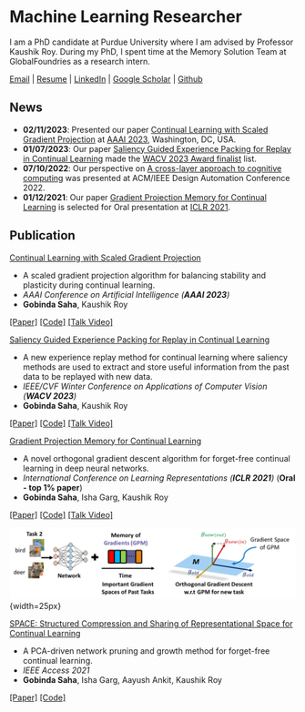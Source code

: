 # Machine Learning Researcher
I am a PhD candidate at Purdue University where I am advised by Professor Kaushik Roy. During my PhD, I spent time at the Memory Solution Team at GlobalFoundries as a research intern.

[Email](mailto:gsaha@purdue.edu)  |  [Resume](/assets/docs/GobindaSaha_Resume.pdf)  |  [LinkedIn](https://www.linkedin.com/in/gobinda-saha) | [Google Scholar](https://scholar.google.com/citations?user=Y7I-7EsAAAAJ&hl=en)  |  [Github](https://github.com/sahagobinda) 

<!---
#### Technical Skills: Python, PyTorch, AWS, MATLAB

## Education
- Ph.D., Electrical and Computer Engineering | Purdue University (_October 2023_)								       		
- M.S., Electrical and Electronic Engineering	| Bangladesh University of Engineering and Technology (_Aughts 2015_)	 			        		
- B.S., Electrical and Electronic Engineering | Bangladesh University of Engineering and Technology (_February 2013_)

## Work Experience
**Graduate Research Assistant @ Purdue University (_August 2017 - Present_)**
- contribution

**Research Intern, Memory Solution Team @ GlobalFoundries, USA (_June 2019 - August 2019_)**
- contribution
-->

## News
- **02/11/2023**: Presented our paper [Continual Learning with Scaled Gradient Projection](https://ojs.aaai.org/index.php/AAAI/article/view/26157) at [AAAI 2023]([https://wacv2023.thecvf.com/node/174](https://aaai-23.aaai.org/)), Washington, DC, USA. 
- **01/07/2023**: Our paper [Saliency Guided Experience Packing for Replay in Continual Learning](https://openaccess.thecvf.com/content/WACV2023/html/Saha_Saliency_Guided_Experience_Packing_for_Replay_in_Continual_Learning_WACV_2023_paper.html) made the [WACV 2023 Award finalist](https://wacv2023.thecvf.com/node/174) list.
- **07/10/2022**: Our perspective on [A cross-layer approach to cognitive computing](https://dl.acm.org/doi/abs/10.1145/3489517.3530642) was presented at ACM/IEEE Design Automation Conference 2022.
- **01/12/2021**: Our paper [Gradient Projection Memory for Continual Learning](https://openreview.net/forum?id=3AOj0RCNC2) is selected for Oral presentation at [ICLR 2021](https://iclr.cc/Conferences/2021).

## Publication 
[Continual Learning with Scaled Gradient Projection](blue)

- A scaled gradient projection algorithm for balancing stability and plasticity during continual learning. 
- *AAAI Conference on Artificial Intelligence (**AAAI 2023**)* 
- **Gobinda Saha**, Kaushik Roy

[[Paper]](https://openaccess.thecvf.com/content/WACV2023/html/Saha_Saliency_Guided_Experience_Packing_for_Replay_in_Continual_Learning_WACV_2023_paper.html) [[Code]](https://github.com/sahagobinda/EPR) [[Talk Video]](/assets/videos/sgp_saha_aaai_presentation.mp4)

[Saliency Guided Experience Packing for Replay in Continual Learning](blue)

- A new experience replay method for continual learning where saliency methods are used to extract and store useful information from the past data to be replayed with new data. 
- *IEEE/CVF Winter Conference on Applications of Computer Vision (**WACV 2023**)* 
- **Gobinda Saha**, Kaushik Roy

[[Paper]](https://openreview.net/forum?id=3AOj0RCNC2) [[Code]](https://github.com/sahagobinda/GPM) [[Talk Video]](/assets/videos/wacv_presentation.wmv)

[Gradient Projection Memory for Continual Learning](blue)

- A novel orthogonal gradient descent algorithm for forget-free continual learning in deep neural networks. 
- *International Conference on Learning Representations (**ICLR 2021**)* (**Oral - top 1% paper**) 
- **Gobinda Saha**, Isha Garg, Kaushik Roy

[[Paper]](https://openreview.net/forum?id=3AOj0RCNC2) [[Code]](https://github.com/sahagobinda/GPM) [[Talk Video]](https://slideslive.com/38953615/gradient-projection-memory-for-continual-learning?ref=account-84503-popular)

![GPM overview](/assets/Images/gpm.png){width=25px}

[SPACE: Structured Compression and Sharing of Representational Space for Continual Learning](blue)

- A PCA-driven network pruning and growth method for forget-free continual learning. 
- *IEEE Access 2021* 
- **Gobinda Saha**, Isha Garg, Aayush Ankit, Kaushik Roy

[[Paper]](https://ieeexplore.ieee.org/document/9605653) [[Code]](https://github.com/sahagobinda/CL_PCA) 
